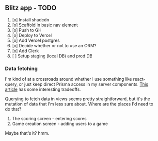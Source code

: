 ## Blitz app - TODO

1. [x] Install shadcdn
2. [x] Scaffold in basic nav element
3. [x] Push to GH
4. [x] Deploy to Vercel
5. [x] Add Vercel postgres
6. [x] Decide whether or not to use an ORM?
7. [x] Add Clerk
8. [ ] Setup staging (local DB) and prod DB

### Data fetching

I'm kind of at a crossroads around whether I use something like react-query, or just keep direct Prisma access in my server components. [This article](https://frontendmasters.com/blog/combining-react-server-components-with-react-query-for-easy-data-management/) has some interesting tradeoffs.

Querying to fetch data in views seems pretty straightforward, but it's the mutation of data that I'm less sure about. Where are the places I'd need to do that?

1. The scoring screen - entering scores
2. Game creation screen - adding users to a game

Maybe that's it? hmm.
